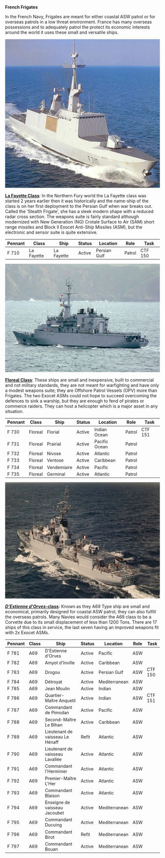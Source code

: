 **French Frigates**

In the French Navy, Frigates are meant for either coastal ASW patrol or
for overseas patrols in a low threat environment. France has many
overseas possessions and to adequately patrol the protect its economic
interests around the world it uses these small and versatile ships.

<img src="/assets\images\nato\fr\navy\frigates\image1.jpg" style="width:6.45833in;height:5.03125in" />

[**La Fayette
Class**](https://en.wikipedia.org/wiki/La_Fayette-class_frigate): In the
Northern Fury world the La Fayette class was started 2 years earlier
then it was historically and the name-ship of the class is on her first
deployment to the Persian Gulf when war breaks out. Called the ‘Stealth
Frigate’, she has a sleek modern shape with a reduced radar cross
section. The weapons suite is fairly standard although modernized with
New Generation (NG) Crotale Surface to Air (SAM) short range missiles
and Block II Exocet Anti-Ship Missiles (ASM), but the electronic and
sensor suite is quite extensive.

| **Pennant** | **Class**  | **Ship**   | **Status** | **Location** | **Role** | **Task** |
|-------------|------------|------------|------------|--------------|----------|----------|
| F 710       | La Fayette | La Fayette | Active     | Persian Gulf | Patrol   | CTF 150  |

<img src="/assets\images\nato\fr\navy\frigates\image2.jpg" style="width:6.5in;height:3.6625in" />

[**Floreal
Class**](https://en.wikipedia.org/wiki/Floréal-class_frigate): These
ships are small and inexpensive, built to commercial and not military
standards, they are not meant for warfighting and have only a modest
weapons suite; they are Offshore Patrol Vessels (OPV) more than
Frigates. The two Exocet ASMs could not hope to succeed overcoming the
defences to sink a warship, but they are enough to fend of pirates or
commerce raiders. They can host a helicopter which is a major asset in
any situation.

| **Pennant** | **Class** | **Ship**    | **Status** | **Location**  | **Role** | **Task** |
|-------------|-----------|-------------|------------|---------------|----------|----------|
| F 730       | Floreal   | Florial     | Active     | Indian Ocean  | Patrol   | CTF 151  |
| F 731       | Floreal   | Prairial    | Active     | Pacific Ocean | Patrol   |          |
| F 732       | Floreal   | Nivose      | Active     | Atlantic      | Patrol   |          |
| F 733       | Floreal   | Ventose     | Active     | Caribbean     | Patrol   |          |
| F 734       | Floreal   | Vendemiaire | Active     | Pacific       | Patrol   |          |
| F 735       | Floreal   | Germinal    | Active     | Atlantic      | Patrol   |          |

<img src="/assets\images\nato\fr\navy\frigates\image3.jpg" style="width:6.5in;height:3.93472in" />

[***D'Estienne
d'Orves*-class**](https://en.wikipedia.org/wiki/D%27Estienne_d%27Orves-class_aviso):
Known as they A69 Type ship are small and economical, primarily designed
for coastal ASW patrol, they can also fulfill the overseas patrols. Many
Navies would consider the A69 class to be a Corvette due to its small
displacement of less than 1200 Tons. There are 17 ships of this class in
service, the last seven having an improved weapons fit with 2x Exocet
ASMs.

| **Pennant** | **Class** | **Ship**                         | **Status** | **Location**  | **Role** | **Task** |
|-------------|-----------|----------------------------------|------------|---------------|----------|----------|
| F 781       | A69       | D'Estienne d'Orves               | Active     | Pacific       | ASW      |          |
| F 782       | A69       | Amyot d'Inville                  | Active     | Caribbean     | ASW      |          |
| F 783       | A69       | Drogou                           | Active     | Persian Gulf  | ASW      | CTF 150  |
| F 784       | A69       | Détroyat                         | Active     | Mediterranean | ASW      |          |
| F 785       | A69       | Jean Moulin                      | Active     | Indian        | ASW      |          |
| F 786       | A69       | Quartier-Maître Anquetil         | Active     | Indian        | ASW      | CTF 151  |
| F 787       | A69       | Commandant de Pimodan            | Active     | Pacific       | ASW      |          |
| F 788       | A69       | Second-Maître Le Bihan           | Active     | Caribbean     | ASW      |          |
| F 789       | A69       | Lieutenant de vaisseau Le Hénaff | Refit      | Atlantic      | ASW      |          |
| F 790       | A69       | Lieutenant de vaisseau Lavallée  | Active     | Atlantic      | ASW      |          |
| F 791       | A69       | Commandant l'Herminier           | Active     | Atlantic      | ASW      |          |
| F 792       | A69       | Premier-Maître L'Her             | Active     | Atlantic      | ASW      |          |
| F 793       | A69       | Commandant Blaison               | Active     | Atlantic      | ASW      |          |
| F 794       | A69       | Enseigne de vaisseau Jacoubet    | Active     | Mediterranean | ASW      |          |
| F 795       | A69       | Commandant Ducuing               | Active     | Mediterranean | ASW      |          |
| F 796       | A69       | Commandant Birot                 | Refit      | Mediterranean | ASW      |          |
| F 797       | A69       | Commandant Bouan                 | Active     | Mediterranean | ASW      |          |
